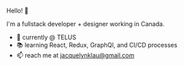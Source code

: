 Hello! 👋

I'm a fullstack developer + designer working in Canada. 

- 🌱 currently @ TELUS 
- 📚 learning React, Redux, GraphQl, and CI/CD processes
- 📫 reach me at jacquelynklau@gmail.com


<!---
jacquelynlau/jacquelynlau is a ✨ special ✨ repository because its `README.md` (this file) appears on your GitHub profile.
You can click the Preview link to take a look at your changes.
--->
